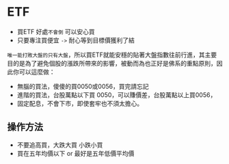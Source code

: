 # ETF

- 買ETF 好處`不會倒` 可以安心買
- 只要專注買便宜 `->` 耐心等到目標價獲利了結

`唯一能打敗大盤的只有大盤`，所以買ETF就能安穩的貼著大盤指數往前行進，其主要目的是為了避免個股的漲跌所帶來的影響，被動而為也正好是佛系的重點原則，因此你可以這麼做：

- 無腦的買法，傻傻的買0050或0056，買完請忘記
- 進階的買法，台股萬點以下買 0050，可以賺價差，台股萬點以上買0056，
- 固定配息，不會下市，即使套牢也不須太擔心。


## 操作方法
- 不要追高買，大跌大買 小跌小買
- 買在五年均價以下 or 最好是五年低價平均價